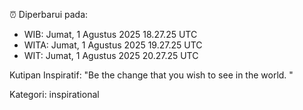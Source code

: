 ⏰ Diperbarui pada:
- WIB: Jumat, 1 Agustus 2025 18.27.25 UTC
- WITA: Jumat, 1 Agustus 2025 19.27.25 UTC
- WIT: Jumat, 1 Agustus 2025 20.27.25 UTC

Kutipan Inspiratif:
"Be the change that you wish to see in the world. "


Kategori: inspirational

